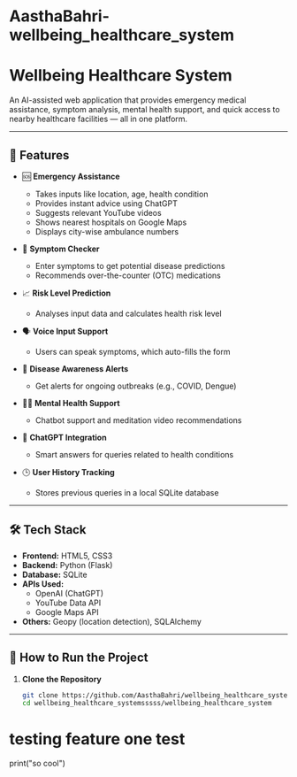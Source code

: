 # AasthaBahri-wellbeing_healthcare_system

# Wellbeing Healthcare System

An AI-assisted web application that provides emergency medical assistance, symptom analysis, mental health support, and quick access to nearby healthcare facilities — all in one platform.

---

## 🌟 Features

- 🆘 **Emergency Assistance**

  - Takes inputs like location, age, health condition
  - Provides instant advice using ChatGPT
  - Suggests relevant YouTube videos
  - Shows nearest hospitals on Google Maps
  - Displays city-wise ambulance numbers

- 💊 **Symptom Checker**

  - Enter symptoms to get potential disease predictions
  - Recommends over-the-counter (OTC) medications

- 📈 **Risk Level Prediction**

  - Analyses input data and calculates health risk level

- 🗣️ **Voice Input Support**

  - Users can speak symptoms, which auto-fills the form

- 📢 **Disease Awareness Alerts**

  - Get alerts for ongoing outbreaks (e.g., COVID, Dengue)

- 🧘‍♀️ **Mental Health Support**

  - Chatbot support and meditation video recommendations

- 🧠 **ChatGPT Integration**

  - Smart answers for queries related to health conditions

- 🕒 **User History Tracking**
  - Stores previous queries in a local SQLite database

---

## 🛠️ Tech Stack

- **Frontend:** HTML5, CSS3
- **Backend:** Python (Flask)
- **Database:** SQLite
- **APIs Used:**
  - OpenAI (ChatGPT)
  - YouTube Data API
  - Google Maps API
- **Others:** Geopy (location detection), SQLAlchemy

---

## 🚀 How to Run the Project

1. **Clone the Repository**
   ```bash
   git clone https://github.com/AasthaBahri/wellbeing_healthcare_systemsssss.git
   cd wellbeing_healthcare_systemsssss/wellbeing_healthcare_system
   ```

# testing feature one test

print("so cool")
